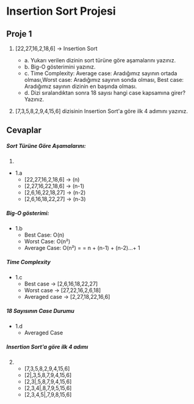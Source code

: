 # Insertion Sort Projesi

## Proje 1

1. [22,27,16,2,18,6] &rarr; Insertion Sort

    - a. Yukarı verilen dizinin sort türüne göre aşamalarını yazınız.
    - b. Big-O gösterimini yazınız.
    - c. Time Complexity: Average case: Aradığımız sayının ortada olması,Worst case: Aradığımız sayının sonda olması, Best case: Aradığımız sayının dizinin en başında olması.
    - d. Dizi sıralandıktan sonra 18 sayısı hangi case kapsamına girer? Yazınız.

2. [7,3,5,8,2,9,4,15,6] dizisinin Insertion Sort'a göre ilk 4 adımını yazınız.



## Cevaplar

##### Sort Türüne Göre Aşamalarını:
1. 
- 1.a 
    - [22,27,16,2,18,6] &rarr; (n)
    - [2,27,16,22,18,6] &rarr; (n-1)
    - [2,6,16,22,18,27] &rarr; (n-2)
    - [2,6,16,18,22,27] &rarr; (n-3)

##### Big-O gösterimi:
- 1.b
    - Best Case: O(n)
    - Worst Case: O(n²)
    - Average Case: O(n²) =  = n + (n-1) + (n-2)...+ 1

##### Time Complexity
- 1.c
    - Best case &rarr; [2,6,16,18,22,27]
    - Worst case &rarr; [27,22,16,2,6,18]
    - Averaged case &rarr; [2,27,18,22,16,6]

##### 18 Sayısının Case Durumu
- 1.d
    - Averaged Case

##### Insertion Sort'a göre ilk 4 adımı

2. 
    - [7,3,5,8,2,9,4,15,6]
    - [2|,3,5,8,7,9,4,15,6]
    - [2,3|,5,8,7,9,4,15,6]
    - [2,3,4|,8,7,9,5,15,6]
    - [2,3,4,5|,7,9,8,15,6]








